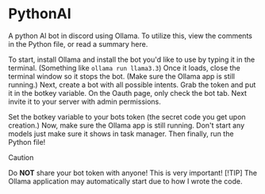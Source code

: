 # PythonAI
A python AI bot in discord using Ollama. To utilize this, view the comments in the Python file, or read a summary here.

To start, install Ollama and install the bot you'd like to use by typing it in the terminal. (Something like `ollama run llama3.3`) 
Once it loads, close the terminal window so it stops the bot. (Make sure the Ollama app is still running.)
Next, create a bot with all possible intents.
Grab the token and put it in the botkey variable.
On the Oauth page, only check the bot tab.
Next invite it to your server with admin permissions.

Set the botkey variable to your bots token (the secret code you get upon creation.)
Now, make sure the Ollama app is still running. Don't start any models just make sure it shows in task manager. 
Then finally, run the Python file!

> [!CAUTION]
> Do **NOT** share your bot token with anyone! This is very important!
> [!TIP]
> The Ollama application may automatically start due to how I wrote the code.
